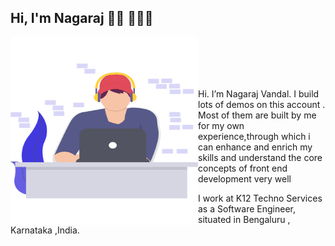 ## Hi, I'm Nagaraj 👋🏼 👨🏽‍💻

<img src="/Images/coder.svg" align="left" alt="Image That shows A guy Coding" width="300px" height="300px">
<br />
<br />
<br />
<br />



Hi. I’m Nagaraj Vandal. I build lots of demos on this account . Most of them are built by me for my own experience,through which i can enhance and enrich my skills
and understand the core concepts of front end development very well

I work at K12 Techno Services as a Software Engineer, situated in Bengaluru , Karnataka ,India.

